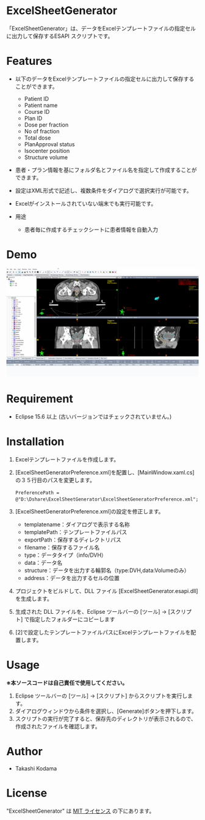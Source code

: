# ExcelSheetGenerator
 
「ExcelSheetGenerator」は、データをExcelテンプレートファイルの指定セルに出力して保存するESAPI スクリプトです。

# Features

* 以下のデータをExcelテンプレートファイルの指定セルに出力して保存することができます。
  * Patient ID
  * Patient name
  * Course ID
  * Plan ID
  * Dose per fraction
  * No of fraction
  * Total dose
  * PlanApproval status
  * Isocenter position
  * Structure volume
* 患者・プラン情報を基にフォルダ名とファイル名を指定して作成することができます。
* 設定はXML形式で記述し、複数条件をダイアログで選択実行が可能です。
* Excelがインストールされていない端末でも実行可能です。

* 用途
  * 患者毎に作成するチェックシートに患者情報を自動入力

# Demo

![Screen capture of planCompare UI](https://github.com/tkmd94/ExcelSheetGenerator/blob/master/demo.gif)

# Requirement

* Eclipse 15.6 以上 (古いバージョンではチェックされていません。)

# Installation
1. Excelテンプレートファイルを作成します。
2.  [ExcelSheetGeneratorPreference.xml]を配置し、[MainWindow.xaml.cs]の３５行目のパスを変更します。

    ```PreferencePath = @"D:\Dshare\ExcelSheetGenerator\ExcelSheetGeneratorPreference.xml";```
    
3. [ExcelSheetGeneratorPreference.xml]の設定を修正します。
    * templatename：ダイアログで表示する名称
    * templatePath：テンプレートファイルパス
    * exportPath：保存するディレクトリパス
    * filename：保存するファイル名
    * type：データタイプ（info/DVH）
    * data：データ名
    * structure：データを出力する輪郭名（type:DVH,data:Volumeのみ）
    * address：データを出力するセルの位置

4. プロジェクトをビルドして、DLL ファイル [ExcelSheetGenerator.esapi.dll] を生成します。
5. 生成された DLL ファイルを、Eclipse ツールバーの [ツール] -> [スクリプト] で指定したフォルダーにコピーします
6. [2]で設定したテンプレートファイルパスにExcelテンプレートファイルを配置します。

# Usage

**※本ソースコードは自己責任で使用してください。**

1. Eclipse ツールバーの [ツール] -> [スクリプト] からスクリプトを実行します。
2. ダイアログウィンドウから条件を選択し、[Generate]ボタンを押下します。
3. スクリプトの実行が完了すると、保存先のディレクトリが表示されるので、作成されたファイルを確認します。
 
# Author
 
* Takashi Kodama
 
# License
 
"ExcelSheetGenerator" は [MIT ライセンス](https://en.wikipedia.org/wiki/MIT_License) の下にあります。
